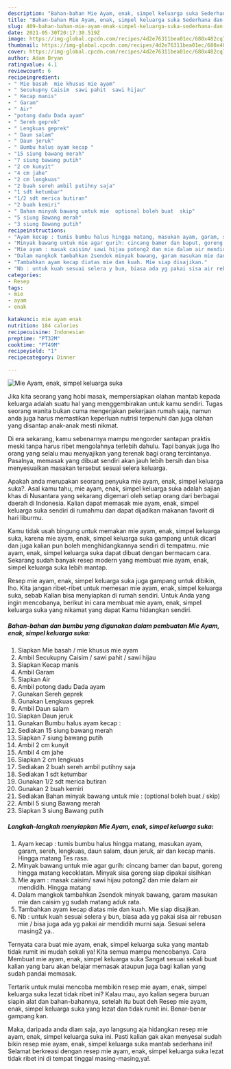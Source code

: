 ```yaml
---
description: "Bahan-bahan Mie Ayam, enak, simpel keluarga suka Sederhana dan Mudah Dibuat"
title: "Bahan-bahan Mie Ayam, enak, simpel keluarga suka Sederhana dan Mudah Dibuat"
slug: 409-bahan-bahan-mie-ayam-enak-simpel-keluarga-suka-sederhana-dan-mudah-dibuat
date: 2021-05-30T20:17:30.519Z
image: https://img-global.cpcdn.com/recipes/4d2e76311bea01ec/680x482cq70/mie-ayam-enak-simpel-keluarga-suka-foto-resep-utama.jpg
thumbnail: https://img-global.cpcdn.com/recipes/4d2e76311bea01ec/680x482cq70/mie-ayam-enak-simpel-keluarga-suka-foto-resep-utama.jpg
cover: https://img-global.cpcdn.com/recipes/4d2e76311bea01ec/680x482cq70/mie-ayam-enak-simpel-keluarga-suka-foto-resep-utama.jpg
author: Adam Bryan
ratingvalue: 4.1
reviewcount: 6
recipeingredient:
- " Mie basah  mie khusus mie ayam"
- " Secukupny Caisim  sawi pahit  sawi hijau"
- " Kecap manis"
- " Garam"
- " Air"
- "potong dadu Dada ayam"
- " Sereh geprek"
- " Lengkuas geprek"
- " Daun salam"
- " Daun jeruk"
- " Bumbu halus ayam kecap "
- "15 siung bawang merah"
- "7 siung bawang putih"
- "2 cm kunyit"
- "4 cm jahe"
- "2 cm lengkuas"
- "2 buah sereh ambil putihny saja"
- "1 sdt ketumbar"
- "1/2 sdt merica butiran"
- "2 buah kemiri"
- " Bahan minyak bawang untuk mie  optional boleh buat  skip"
- "5 siung Bawang merah"
- "3 siung Bawang putih"
recipeinstructions:
- "Ayam kecap : tumis bumbu halus hingga matang, masukan ayam, garam, sereh, lengkuas, daun salam, daun jeruk, air dan kecap manis. Hingga matang Tes rasa."
- "Minyak bawang untuk mie agar gurih: cincang bamer dan baput, goreng hingga matang kecoklatan. Minyak sisa goreng siap dipakai sisihkan"
- "Mie ayam : masak caisim/ sawi hijau potong2 dan mie dalam air mendidih. Hingga matang"
- "Dalam mangkok tambahkan 2sendok minyak bawang, garam masukan mie dan caisim yg sudah matang aduk rata."
- "Tambahkan ayam kecap diatas mie dan kuah. Mie siap disajikan."
- "Nb : untuk kuah sesuai selera y bun, biasa ada yg pakai sisa air rebusan mie / bisa juga ada yg pakai air mendidih murni saja. Sesuai selera masing2 ya.."
categories:
- Resep
tags:
- mie
- ayam
- enak

katakunci: mie ayam enak 
nutrition: 184 calories
recipecuisine: Indonesian
preptime: "PT32M"
cooktime: "PT49M"
recipeyield: "1"
recipecategory: Dinner

---
```



![Mie Ayam, enak, simpel keluarga suka](https://img-global.cpcdn.com/recipes/4d2e76311bea01ec/680x482cq70/mie-ayam-enak-simpel-keluarga-suka-foto-resep-utama.jpg)

Jika kita seorang yang hobi masak, mempersiapkan olahan mantab kepada keluarga adalah suatu hal yang menggembirakan untuk kamu sendiri. Tugas seorang  wanita bukan cuma mengerjakan pekerjaan rumah saja, namun anda juga harus memastikan keperluan nutrisi terpenuhi dan juga olahan yang disantap anak-anak mesti nikmat.

Di era  sekarang, kamu sebenarnya mampu mengorder santapan praktis meski tanpa harus ribet mengolahnya terlebih dahulu. Tapi banyak juga lho orang yang selalu mau menyajikan yang terenak bagi orang tercintanya. Pasalnya, memasak yang dibuat sendiri akan jauh lebih bersih dan bisa menyesuaikan masakan tersebut sesuai selera keluarga. 



Apakah anda merupakan seorang penyuka mie ayam, enak, simpel keluarga suka?. Asal kamu tahu, mie ayam, enak, simpel keluarga suka adalah sajian khas di Nusantara yang sekarang digemari oleh setiap orang dari berbagai daerah di Indonesia. Kalian dapat memasak mie ayam, enak, simpel keluarga suka sendiri di rumahmu dan dapat dijadikan makanan favorit di hari liburmu.

Kamu tidak usah bingung untuk memakan mie ayam, enak, simpel keluarga suka, karena mie ayam, enak, simpel keluarga suka gampang untuk dicari dan juga kalian pun boleh menghidangkannya sendiri di tempatmu. mie ayam, enak, simpel keluarga suka dapat dibuat dengan bermacam cara. Sekarang sudah banyak resep modern yang membuat mie ayam, enak, simpel keluarga suka lebih mantap.

Resep mie ayam, enak, simpel keluarga suka juga gampang untuk dibikin, lho. Kita jangan ribet-ribet untuk memesan mie ayam, enak, simpel keluarga suka, sebab Kalian bisa menyiapkan di rumah sendiri. Untuk Anda yang ingin mencobanya, berikut ini cara membuat mie ayam, enak, simpel keluarga suka yang nikamat yang dapat Kamu hidangkan sendiri.

<!--inarticleads1-->

##### Bahan-bahan dan bumbu yang digunakan dalam pembuatan Mie Ayam, enak, simpel keluarga suka:

1. Siapkan  Mie basah / mie khusus mie ayam
1. Ambil  Secukupny Caisim / sawi pahit / sawi hijau
1. Siapkan  Kecap manis
1. Ambil  Garam
1. Siapkan  Air
1. Ambil potong dadu Dada ayam
1. Gunakan  Sereh geprek
1. Gunakan  Lengkuas geprek
1. Ambil  Daun salam
1. Siapkan  Daun jeruk
1. Gunakan  Bumbu halus ayam kecap :
1. Sediakan 15 siung bawang merah
1. Siapkan 7 siung bawang putih
1. Ambil 2 cm kunyit
1. Ambil 4 cm jahe
1. Siapkan 2 cm lengkuas
1. Sediakan 2 buah sereh ambil putihny saja
1. Sediakan 1 sdt ketumbar
1. Gunakan 1/2 sdt merica butiran
1. Gunakan 2 buah kemiri
1. Sediakan  Bahan minyak bawang untuk mie : (optional boleh buat / skip)
1. Ambil 5 siung Bawang merah
1. Siapkan 3 siung Bawang putih




<!--inarticleads2-->

##### Langkah-langkah menyiapkan Mie Ayam, enak, simpel keluarga suka:

1. Ayam kecap : tumis bumbu halus hingga matang, masukan ayam, garam, sereh, lengkuas, daun salam, daun jeruk, air dan kecap manis. Hingga matang Tes rasa.
1. Minyak bawang untuk mie agar gurih: cincang bamer dan baput, goreng hingga matang kecoklatan. Minyak sisa goreng siap dipakai sisihkan
1. Mie ayam : masak caisim/ sawi hijau potong2 dan mie dalam air mendidih. Hingga matang
1. Dalam mangkok tambahkan 2sendok minyak bawang, garam masukan mie dan caisim yg sudah matang aduk rata.
1. Tambahkan ayam kecap diatas mie dan kuah. Mie siap disajikan.
1. Nb : untuk kuah sesuai selera y bun, biasa ada yg pakai sisa air rebusan mie / bisa juga ada yg pakai air mendidih murni saja. Sesuai selera masing2 ya..




Ternyata cara buat mie ayam, enak, simpel keluarga suka yang mantab tidak rumit ini mudah sekali ya! Kita semua mampu mencobanya. Cara Membuat mie ayam, enak, simpel keluarga suka Sangat sesuai sekali buat kalian yang baru akan belajar memasak ataupun juga bagi kalian yang sudah pandai memasak.

Tertarik untuk mulai mencoba membikin resep mie ayam, enak, simpel keluarga suka lezat tidak ribet ini? Kalau mau, ayo kalian segera buruan siapin alat dan bahan-bahannya, setelah itu buat deh Resep mie ayam, enak, simpel keluarga suka yang lezat dan tidak rumit ini. Benar-benar gampang kan. 

Maka, daripada anda diam saja, ayo langsung aja hidangkan resep mie ayam, enak, simpel keluarga suka ini. Pasti kalian gak akan menyesal sudah bikin resep mie ayam, enak, simpel keluarga suka mantab sederhana ini! Selamat berkreasi dengan resep mie ayam, enak, simpel keluarga suka lezat tidak ribet ini di tempat tinggal masing-masing,ya!.

